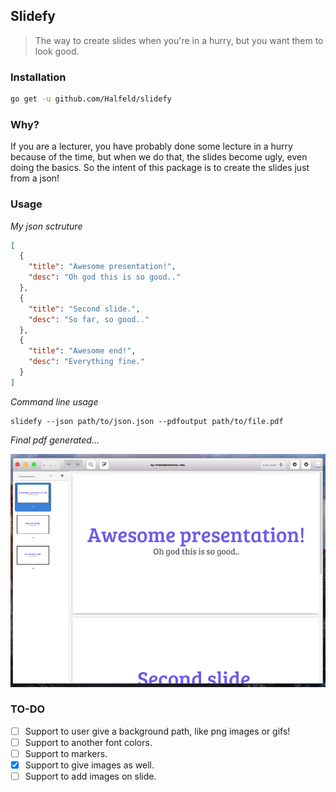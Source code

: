 ## Slidefy

> The way to create slides when you're in a hurry, but you want them to look good.

### Installation

```sh
go get -u github.com/Halfeld/slidefy
```

### Why?

If you are a lecturer, you have probably done some lecture in a hurry because of the time, but when we do that, the slides become ugly, even doing the basics.
So the intent of this package is to create the slides just from a json!

### Usage

_My json sctruture_
```json
[
  {
    "title": "Awesome presentation!",
    "desc": "Oh god this is so good.."
  },
  {
    "title": "Second slide.",
    "desc": "So far, so good.."
  },
  {
    "title": "Awesome end!",
    "desc": "Everything fine."
  }
]
```

_Command line usage_
```
slidefy --json path/to/json.json --pdfoutput path/to/file.pdf
```

_Final pdf generated..._

![Pdf Example](./screenshots/pdf-example.png)

### TO-DO

- [ ] Support to user give a background path, like png images or gifs!
- [ ] Support to another font colors.
- [ ] Support to markers.
- [x] Support to give images as well.
- [ ] Support to add images on slide.